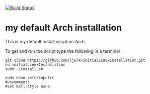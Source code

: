 [![Build Status](https://travis-ci.org/ljurk/initialLinuxInstallation.svg?branch=ansible)](https://travis-ci.org/ljurk/initialLinuxInstallation)

# my default Arch installation
This is my default install script on Arch.

To get and run the script type the following in a terminal

    git clone https://github.com/ljurk/initialLinuxInstallation.git
    cd initialLinuxInstallation
    sudo ./install.sh
    
    sudo nano /etc/inputrc
    #uncomment:
    #set bell-style none
